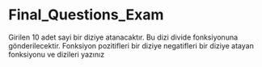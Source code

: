 # Final_Questions_Exam
Girilen 10 adet sayi bir diziye atanacaktır. Bu dizi divide fonksiyonuna gönderilecektir. Fonksiyon pozitifleri bir diziye negatifleri bir diziye atayan fonksiyonu  ve dizileri yazınız
